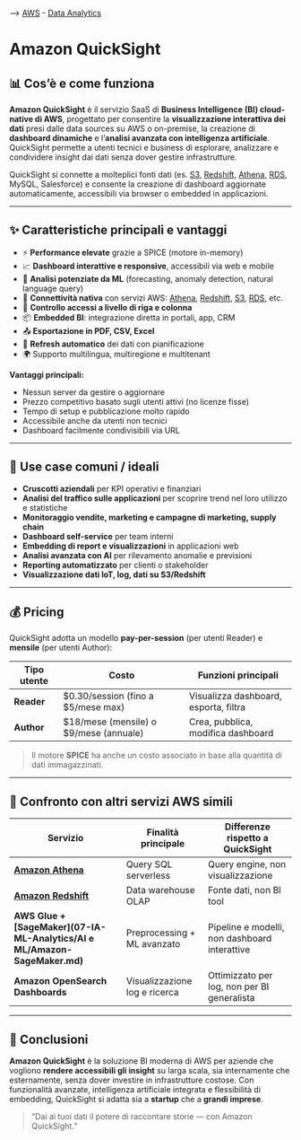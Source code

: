 --> [AWS](/00-Intro/AWS.md)  -  [Data Analytics](/07-IA-ML-Analytics/Intelligenza-artificiale-Machine-Learning-e-Analytics.md)
# Amazon QuickSight

## 📊 Cos’è e come funziona

**Amazon QuickSight** è il servizio SaaS di **Business Intelligence (BI) cloud-native di AWS**, progettato per consentire la **visualizzazione interattiva dei dati** presi dalle data sources su AWS o on-premise, la creazione di **dashboard dinamiche** e l’**analisi avanzata con intelligenza artificiale**. QuickSight permette a utenti tecnici e business di esplorare, analizzare e condividere insight dai dati senza dover gestire infrastrutture.

QuickSight si connette a molteplici fonti dati (es. [S3](/02-Storage-services/Amazon-S3.md), [Redshift](/07-IA-ML-Analytics/Analytics/Amazon-Redshift-e-Redshift-Serverless.md), [Athena](/07-IA-ML-Analytics/Analytics/Amazon-Athena.md), [RDS](/04-Database-services/Amazon-RDS.md), MySQL, Salesforce) e consente la creazione di dashboard aggiornate automaticamente, accessibili via browser o embedded in applicazioni.

---

## ✨ Caratteristiche principali e vantaggi

- ⚡ **Performance elevate** grazie a SPICE (motore in-memory)
- 📈 **Dashboard interattive e responsive**, accessibili via web e mobile
- 🤖 **Analisi potenziate da ML** (forecasting, anomaly detection, natural language query)
- 🔌 **Connettività nativa** con servizi AWS: [Athena](/07-IA-ML-Analytics/Analytics/Amazon-Athena.md), [Redshift](/07-IA-ML-Analytics/Analytics/Amazon-Redshift-e-Redshift-Serverless.md), [S3](/02-Storage-services/Amazon-S3.md), [RDS](/04-Database-services/Amazon-RDS.md), etc.
- 🔐 **Controllo accessi a livello di riga e colonna**
- 📦 **Embedded BI**: integrazione diretta in portali, app, CRM
- 📤 **Esportazione in PDF, CSV, Excel**
- 🔁 **Refresh automatico** dei dati con pianificazione
- 🌍 Supporto multilingua, multiregione e multitenant

**Vantaggi principali:**
- Nessun server da gestire o aggiornare
- Prezzo competitivo basato sugli utenti attivi (no licenze fisse)
- Tempo di setup e pubblicazione molto rapido
- Accessibile anche da utenti non tecnici
- Dashboard facilmente condivisibili via URL

---

## 🚀 Use case comuni / ideali

- **Cruscotti aziendali** per KPI operativi e finanziari
- **Analisi del traffico sulle applicazioni** per scoprire trend nel loro utilizzo e statistiche
- **Monitoraggio vendite, marketing e campagne di marketing, supply chain**
- **Dashboard self-service** per team interni
- **Embedding di report e visualizzazioni** in applicazioni web
- **Analisi avanzata con AI** per rilevamento anomalie e previsioni
- **Reporting automatizzato** per clienti o stakeholder
- **Visualizzazione dati IoT, log, dati su S3/Redshift**

---

## 💰 Pricing

QuickSight adotta un modello **pay-per-session** (per utenti Reader) e **mensile** (per utenti Author):

| Tipo utente | Costo                                  | Funzioni principali                   |
| ----------- | -------------------------------------- | ------------------------------------- |
| **Reader**  | $0.30/session (fino a $5/mese max)     | Visualizza dashboard, esporta, filtra |
| **Author**  | $18/mese (mensile) o $9/mese (annuale) | Crea, pubblica, modifica dashboard    |

> Il motore **SPICE** ha anche un costo associato in base alla quantità di dati immagazzinati.

---

## 🔄 Confronto con altri servizi AWS simili

| Servizio                        | Finalità principale                         | Differenze rispetto a QuickSight                     |
|--------------------------------|--------------------------------------------|------------------------------------------------------|
| **[Amazon Athena](/07-IA-ML-Analytics/Analytics/Amazon-Athena.md)**   | Query SQL serverless                       | Query engine, non visualizzazione                     |
| **[Amazon Redshift](/07-IA-ML-Analytics/Analytics/Amazon-Redshift-e-Redshift-Serverless.md)** | Data warehouse OLAP                        | Fonte dati, non BI tool                               |
| **AWS Glue + [SageMaker](07-IA-ML-Analytics/AI e ML/Amazon-SageMaker.md)**  | Preprocessing + ML avanzato              | Pipeline e modelli, non dashboard interattive        |
| **Amazon OpenSearch Dashboards** | Visualizzazione log e ricerca              | Ottimizzato per log, non per BI generalista           |

---

## 📌 Conclusioni

**Amazon QuickSight** è la soluzione BI moderna di AWS per aziende che vogliono **rendere accessibili gli insight** su larga scala, sia internamente che esternamente, senza dover investire in infrastrutture costose. Con funzionalità avanzate, intelligenza artificiale integrata e flessibilità di embedding, QuickSight si adatta sia a **startup** che a **grandi imprese**.

> “Dai ai tuoi dati il potere di raccontare storie — con Amazon QuickSight.”
